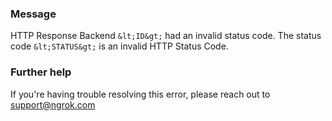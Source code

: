 
### Message
HTTP Response Backend `&lt;ID&gt;` had an invalid status code.
The status code `&lt;STATUS&gt;` is an invalid HTTP Status Code.

### Further help
If you're having trouble resolving this error, please reach out to [support@ngrok.com](mailto:support@ngrok.com?subject=Help%20with%20ERR_NGROK_6517)


